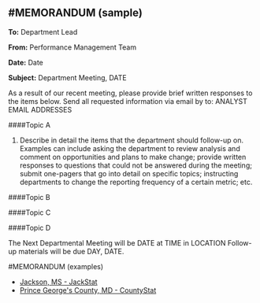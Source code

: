 #MEMORANDUM (sample)
------
 
**To:**          	Department Lead
 
**From:**      	Performance Management Team
 
**Date:**           	Date
 
**Subject:**   	Department Meeting, DATE
 
 

As a result of our recent meeting, please provide brief written responses to the items below.  Send all requested information via email by to: ANALYST EMAIL ADDRESSES
 
####Topic A
 
1.   Describe in detail the items that the department should follow-up on. Examples can include asking the department to review analysis and comment on opportunities and plans to make change; provide written responses to questions that could not be answered during the meeting; submit one-pagers that go into detail on specific topics; instructing departments to change the reporting frequency of a certain metric; etc.
 
####Topic B
 
####Topic C
 
####Topic D
 
The Next Departmental Meeting will be DATE at TIME in LOCATION
Follow-up materials will be due DAY, DATE.

#MEMORANDUM (examples)
* [Jackson, MS - JackStat](performance-management-getting-started/Follow-UpMemo-November18.pdf)
* [Prince George's County, MD - CountyStat](http://www.princegeorgescountymd.gov/sites/CountyStat/Resources/Session-DocumentArchive/Pages/default.aspx)
